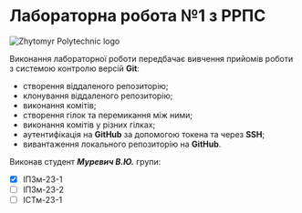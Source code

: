 # Лабораторна робота №1 з РРПС

![Zhytomyr Polytechnic logo](https://media.ztu.edu.ua/wp-content/uploads/2020/02/Group-6-1-1536x465.png)

Виконання лабораторної роботи передбачає вивчення прийомів роботи з системою контролю версій **Git**:

- створення віддаленого репозиторію;
- клонування віддаленого репозиторію;
- виконання комітів;
- створення гілок та перемикання між ними;
- виконання комітів у різних гілках;
- аутентифікація на **GitHub** за допомогою токена та через **SSH**;
- вивантаження локального репозиторію на **GitHub**.

Виконав студент ***Муревич В.Ю.*** групи:
- [x]  ІПЗм-23-1
- [ ]  ІПЗм-23-2
- [ ]  ІСТм-23-1
